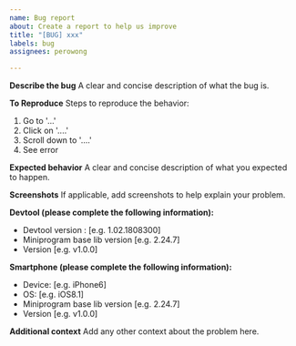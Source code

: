 ```yaml
---
name: Bug report
about: Create a report to help us improve
title: "[BUG] xxx"
labels: bug
assignees: perowong

---
```


**Describe the bug**
A clear and concise description of what the bug is.

**To Reproduce**
Steps to reproduce the behavior:
1. Go to '...'
2. Click on '....'
3. Scroll down to '....'
4. See error

**Expected behavior**
A clear and concise description of what you expected to happen.

**Screenshots**
If applicable, add screenshots to help explain your problem.

**Devtool (please complete the following information):**
 - Devtool version : [e.g. 1.02.1808300]
 - Miniprogram base lib version [e.g. 2.24.7]
 - Version [e.g. v1.0.0]

**Smartphone (please complete the following information):**
 - Device: [e.g. iPhone6]
 - OS: [e.g. iOS8.1]
 - Miniprogram base lib version [e.g. 2.24.7]
 - Version [e.g. v1.0.0]

**Additional context**
Add any other context about the problem here.
